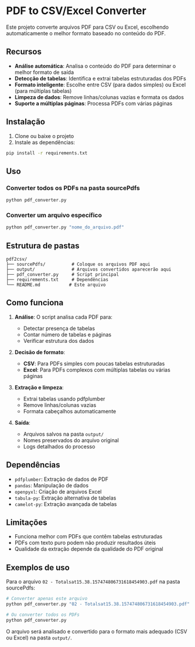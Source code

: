 # PDF to CSV/Excel Converter

Este projeto converte arquivos PDF para CSV ou Excel, escolhendo automaticamente o melhor formato baseado no conteúdo do PDF.

## Recursos

- **Análise automática**: Analisa o conteúdo do PDF para determinar o melhor formato de saída
- **Detecção de tabelas**: Identifica e extrai tabelas estruturadas dos PDFs
- **Formato inteligente**: Escolhe entre CSV (para dados simples) ou Excel (para múltiplas tabelas)
- **Limpeza de dados**: Remove linhas/colunas vazias e formata os dados
- **Suporte a múltiplas páginas**: Processa PDFs com várias páginas

## Instalação

1. Clone ou baixe o projeto
2. Instale as dependências:

```bash
pip install -r requirements.txt
```

## Uso

### Converter todos os PDFs na pasta sourcePdfs

```bash
python pdf_converter.py
```

### Converter um arquivo específico

```bash
python pdf_converter.py "nome_do_arquivo.pdf"
```

## Estrutura de pastas

```
pdf2csv/
├── sourcePdfs/          # Coloque os arquivos PDF aqui
├── output/              # Arquivos convertidos aparecerão aqui
├── pdf_converter.py     # Script principal
├── requirements.txt     # Dependências
└── README.md           # Este arquivo
```

## Como funciona

1. **Análise**: O script analisa cada PDF para:
   - Detectar presença de tabelas
   - Contar número de tabelas e páginas
   - Verificar estrutura dos dados

2. **Decisão de formato**:
   - **CSV**: Para PDFs simples com poucas tabelas estruturadas
   - **Excel**: Para PDFs complexos com múltiplas tabelas ou várias páginas

3. **Extração e limpeza**:
   - Extrai tabelas usando pdfplumber
   - Remove linhas/colunas vazias
   - Formata cabeçalhos automaticamente

4. **Saída**:
   - Arquivos salvos na pasta `output/`
   - Nomes preservados do arquivo original
   - Logs detalhados do processo

## Dependências

- `pdfplumber`: Extração de dados de PDF
- `pandas`: Manipulação de dados
- `openpyxl`: Criação de arquivos Excel
- `tabula-py`: Extração alternativa de tabelas
- `camelot-py`: Extração avançada de tabelas

## Limitações

- Funciona melhor com PDFs que contêm tabelas estruturadas
- PDFs com texto puro podem não produzir resultados úteis
- Qualidade da extração depende da qualidade do PDF original

## Exemplos de uso

Para o arquivo `02 - Totalsat15.38.157474806731618454903.pdf` na pasta sourcePdfs:

```bash
# Converter apenas este arquivo
python pdf_converter.py "02 - Totalsat15.38.157474806731618454903.pdf"

# Ou converter todos os PDFs
python pdf_converter.py
```

O arquivo será analisado e convertido para o formato mais adequado (CSV ou Excel) na pasta `output/`.
